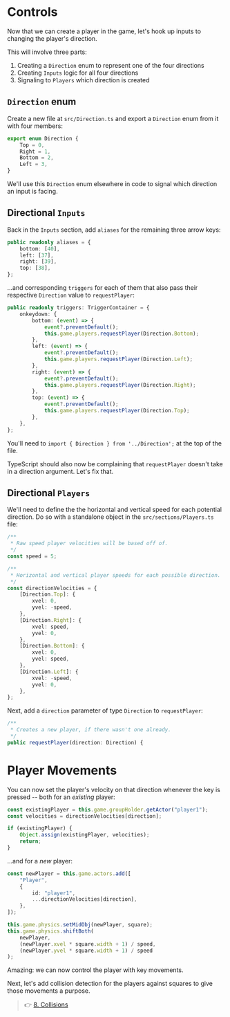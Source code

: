 # Controls

Now that we can create a player in the game, let's hook up inputs to changing the player's direction.

This will involve three parts:

1. Creating a `Direction` enum to represent one of the four directions
2. Creating `Inputs` logic for all four directions
3. Signaling to `Players` which direction is created

## `Direction` enum

Create a new file at `src/Direction.ts` and export a `Direction` enum from it with four members:

```ts
export enum Direction {
    Top = 0,
    Right = 1,
    Bottom = 2,
    Left = 3,
}
```

We'll use this `Direction` enum elsewhere in code to signal which direction an input is facing.

## Directional `Inputs`

Back in the `Inputs` section, add `aliases` for the remaining three arrow keys:

```ts
public readonly aliases = {
    bottom: [40],
    left: [37],
    right: [39],
    top: [38],
};
```

...and corresponding `triggers` for each of them that also pass their respective `Direction` value to `requestPlayer`:

```ts
public readonly triggers: TriggerContainer = {
    onkeydown: {
        bottom: (event) => {
            event?.preventDefault();
            this.game.players.requestPlayer(Direction.Bottom);
        },
        left: (event) => {
            event?.preventDefault();
            this.game.players.requestPlayer(Direction.Left);
        },
        right: (event) => {
            event?.preventDefault();
            this.game.players.requestPlayer(Direction.Right);
        },
        top: (event) => {
            event?.preventDefault();
            this.game.players.requestPlayer(Direction.Top);
        },
    },
};
```

You'll need to `import { Direction } from '../Direction';` at the top of the file.

TypeScript should also now be complaining that `requestPlayer` doesn't take in a direction argument.
Let's fix that.

## Directional `Players`

We'll need to define the the horizontal and vertical speed for each potential direction.
Do so with a standalone object in the `src/sections/Players.ts` file:

```ts
/**
 * Raw speed player velocities will be based off of.
 */
const speed = 5;

/**
 * Horizontal and vertical player speeds for each possible direction.
 */
const directionVelocities = {
    [Direction.Top]: {
        xvel: 0,
        yvel: -speed,
    },
    [Direction.Right]: {
        xvel: speed,
        yvel: 0,
    },
    [Direction.Bottom]: {
        xvel: 0,
        yvel: speed,
    },
    [Direction.Left]: {
        xvel: -speed,
        yvel: 0,
    },
};
```

Next, add a `direction` parameter of type `Direction` to `requestPlayer`:

```ts
/**
 * Creates a new player, if there wasn't one already.
 */
public requestPlayer(direction: Direction) {
```

# Player Movements

You can now set the player's velocity on that direction whenever the key is pressed -- both for an _existing_ player:

```ts
const existingPlayer = this.game.groupHolder.getActor("player1");
const velocities = directionVelocities[direction];

if (existingPlayer) {
    Object.assign(existingPlayer, velocities);
    return;
}
```

...and for a _new_ player:

```ts
const newPlayer = this.game.actors.add([
    "Player",
    {
        id: "player1",
        ...directionVelocities[direction],
    },
]);

this.game.physics.setMidObj(newPlayer, square);
this.game.physics.shiftBoth(
    newPlayer,
    (newPlayer.xvel * square.width + 1) / speed,
    (newPlayer.yvel * square.width + 1) / speed
);
```

Amazing: we can now control the player with key movements.

Next, let's add collision detection for the players against squares to give those movements a purpose.

> 👉 [8. Collisions](./8.%20Collisions.md)
